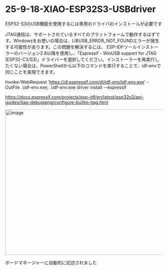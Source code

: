 # 25-9-18-XIAO-ESP32S3-USBdriver
ESP32-S3のUSB機能を使用するには専用のドライバのインストールが必要です

JTAG通信は、サポートされているすべてのプラットフォームで動作するはずです。Windowsをお使いの場合は、LIBUSB_ERROR_NOT_FOUNDエラーが発生する可能性があります。この問題を解決するには、 ESP-IDFツールインストーラーのバージョン2.8以降を使用し、「Espressif - WinUSB support for JTAG (ESP32-C3/S3)」ドライバーを選択してください。インストーラーを再実行したくない場合は、PowerShellから以下のコマンドを実行することで、idf-envで同じことを実現できます。

Invoke-WebRequest 'https://dl.espressif.com/dl/idf-env/idf-env.exe' -OutFile .\idf-env.exe; .\idf-env.exe driver install --espressif

https://docs.espressif.com/projects/esp-idf/en/latest/esp32s3/api-guides/jtag-debugging/configure-builtin-jtag.html

<img width="1005" height="465" alt="image" src="https://github.com/user-attachments/assets/0811a41f-662d-4c9d-82a9-3c0809a66f78" />

ボードマネージャーに自動的に記述されました
